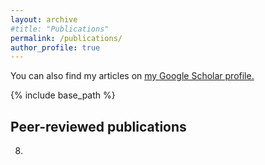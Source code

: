 ```yaml
---
layout: archive
#title: "Publications"
permalink: /publications/
author_profile: true
---
```


You can also find my articles on <u><a href="https://scholar.google.com/citations?user=kecK5aoAAAAJ&hl=en">my Google Scholar profile</a>.</u>

{% include base_path %}

<h2>Peer-reviewed publications</h2>
<ol reversed start="8">
  
<li>
  <div class="myAltMcontainer"><div class='altmetric-embed' data-badge-type='donut' data-doi="10.1093/scan/nsy099"></div></div>
</li>
  
<div class='altmetric-embed' data-doi='10.1038/nature.2012.9872'></div>

<script type='text/javascript' src='https://d1bxh8uas1mnw7.cloudfront.net/assets/embed.js'></script>
